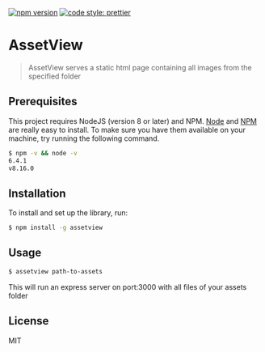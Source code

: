 [![npm version](https://badge.fury.io/js/angular2-expandable-list.svg)](https://badge.fury.io/js/angular2-expandable-list)
[![code style: prettier](https://img.shields.io/badge/code_style-prettier-ff69b4.svg?style=flat-square)](https://github.com/prettier/prettier)

# AssetView

> AssetView serves a static html page containing all images from the specified folder

## Prerequisites

This project requires NodeJS (version 8 or later) and NPM.
[Node](http://nodejs.org/) and [NPM](https://npmjs.org/) are really easy to install.
To make sure you have them available on your machine,
try running the following command.

```sh
$ npm -v && node -v
6.4.1
v8.16.0
```

## Installation

To install and set up the library, run:

```sh
$ npm install -g assetview
```

## Usage

```sh
$ assetview path-to-assets
```

This will run an express server on port:3000 with all files of your assets folder

## License

MIT